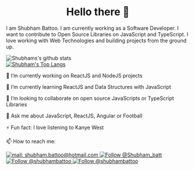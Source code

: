 <h1 align="center">
  Hello there 👋
</h1>

I am Shubham Battoo. I am currently working as a Software Developer. I want to contribute to Open Source Libraries on JavaScript and TypeScript. I love working with Web Technologies and building projects from the ground up.

![Shubhams's github stats](https://github-readme-stats.vercel.app/api?username=shubhambattoo&hide=["contribs","issues"]&show_icons=true&theme=synthwave) <br />
[![Shubham's Top Langs](https://github-readme-stats.vercel.app/api/top-langs/?username=shubhambattoo&layout=compact&theme=synthwave)](https://github.com/shubhambattoo/)

🔭 I’m currently working on ReactJS and NodeJS projects

🌱 I’m currently learning ReactJS and Data Structures with JavaScript

👯 I’m looking to collaborate on open source JavaScripts or TypeScript Libraries

💬 Ask me about JavaScript, ReactJS, Angular or Football 

⚡ Fun fact: I love listening to Kanye West

📫 How to reach me:
<p align="left">
  <a href="mailto:shubham.battoo@hotmail.com">
    <img src="https://img.shields.io/badge/--email?label=E-mail&logo=microsoft-outlook&style=social" alt="mail: shubham.battoo@hotmail.com" />
  </a>
  <a href="https://twitter.com/Shubham_batt">
    <img src="https://img.shields.io/twitter/follow/Shubham_batt?label=follow&style=social" alt="Follow @Shubham_batt" />
  </a>
  <a href="https://www.linkedin.com/in/shubhambattoo/">
    <img src="https://img.shields.io/badge/-Shubham Battoo-blue?style=flat-square&logo=Linkedin&logoColor=white&link=https://www.linkedin.com/in/shubhambattoo/" alt="Follow @shubhambattoo" />
  </a>
  <a href="https://www.github.com/shubhambattoo/">
    <img src="https://img.shields.io/github/followers/shubhambattoo?label=follow&style=social" alt="Follow @shubhambattoo" />
  </a>
</p>

<!--
**shubhambattoo/shubhambattoo** is a ✨ _special_ ✨ repository because its `README.md` (this file) appears on your GitHub profile.

Here are some ideas to get you started:

- 🔭 I’m currently working on ...
- 🌱 I’m currently learning ...
- 👯 I’m looking to collaborate on ...
- 🤔 I’m looking for help with ...
- 💬 Ask me about ...
- 📫 How to reach me: ...
- 😄 Pronouns: ...
- ⚡ Fun fact: ...
-->
